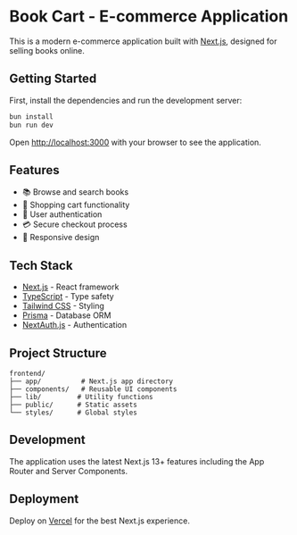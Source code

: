 # Book Cart - E-commerce Application

This is a modern e-commerce application built with [Next.js](https://nextjs.org), designed for selling books online.

## Getting Started

First, install the dependencies and run the development server:

```bash
bun install
bun run dev
```

Open [http://localhost:3000](http://localhost:3000) with your browser to see the application.

## Features

- 📚 Browse and search books
- 🛒 Shopping cart functionality
- 👤 User authentication
- 💳 Secure checkout process
- 📱 Responsive design

## Tech Stack

- [Next.js](https://nextjs.org) - React framework
- [TypeScript](https://www.typescriptlang.org/) - Type safety
- [Tailwind CSS](https://tailwindcss.com) - Styling
- [Prisma](https://www.prisma.io) - Database ORM
- [NextAuth.js](https://next-auth.js.org) - Authentication

## Project Structure

```
frontend/
├── app/          # Next.js app directory
├── components/   # Reusable UI components
├── lib/         # Utility functions
├── public/      # Static assets
└── styles/      # Global styles
```

## Development

The application uses the latest Next.js 13+ features including the App Router and Server Components.

## Deployment

Deploy on [Vercel](https://vercel.com) for the best Next.js experience.
